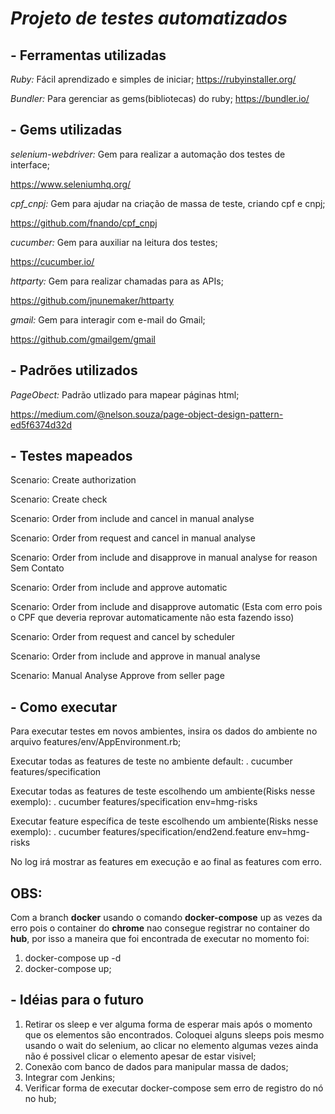 ***<h1>Projeto de testes automatizados</h1>***

<h2>- Ferramentas utilizadas</h2>

*Ruby:* Fácil aprendizado e simples de iniciar;
https://rubyinstaller.org/

*Bundler:* Para gerenciar as gems(bibliotecas) do ruby;
https://bundler.io/


<h2>- Gems utilizadas</h2>

*selenium-webdriver:* Gem para realizar a automação dos testes de interface;

https://www.seleniumhq.org/

*cpf_cnpj:* Gem para ajudar na criação de massa de teste, criando cpf e cnpj;

https://github.com/fnando/cpf_cnpj

*cucumber:* Gem para auxiliar na leitura dos testes;

https://cucumber.io/

*httparty:* Gem para realizar chamadas para as APIs;

https://github.com/jnunemaker/httparty

*gmail:* Gem para interagir com e-mail do Gmail;

https://github.com/gmailgem/gmail

<h2>- Padrões utilizados</h2>

*PageObect:* Padrão utlizado para mapear páginas html; 

https://medium.com/@nelson.souza/page-object-design-pattern-ed5f6374d32d

<h2>- Testes mapeados</h2>

Scenario: Create authorization

Scenario: Create check

Scenario: Order from include and cancel in manual analyse

Scenario: Order from request and cancel in manual analyse

Scenario: Order from include and disapprove in manual analyse for reason Sem Contato

Scenario: Order from include and approve automatic

Scenario: Order from include and disapprove automatic (Esta com erro pois o CPF que deveria reprovar automaticamente não esta fazendo isso)

Scenario: Order from request and cancel by scheduler

Scenario: Order from include and approve in manual analyse

Scenario: Manual Analyse Approve from seller page


<h2>- Como executar</h2>

Para executar testes em novos ambientes, insira os dados do ambiente no arquivo features/env/AppEnvironment.rb;

Executar todas as features de teste no ambiente default:
. cucumber features/specification

Executar todas as features de teste escolhendo um ambiente(Risks nesse exemplo):
. cucumber features/specification env=hmg-risks

Executar feature específica de teste escolhendo um ambiente(Risks nesse exemplo):
. cucumber features/specification/end2end.feature env=hmg-risks

No log irá mostrar as features em execução e ao final as features com erro.

<h2>OBS:</h2>

Com a branch **docker** usando o comando **docker-compose** up as vezes da erro pois o container do **chrome** nao consegue registrar no container do **hub**, por isso a maneira que foi encontrada de executar no momento foi:
1. docker-compose up -d
2. docker-compose up;


<h2>- Idéias para o futuro</h2>

1. Retirar os sleep e ver alguma forma de esperar mais após o momento que os elementos são encontrados. Coloquei alguns sleeps pois mesmo usando o wait do selenium, ao clicar no elemento algumas vezes ainda não é possivel clicar o elemento apesar de estar visivel;
2. Conexão com banco de dados para manipular massa de dados;
3. Integrar com Jenkins;
4. Verificar forma de executar docker-compose sem erro de registro do nó no hub;
